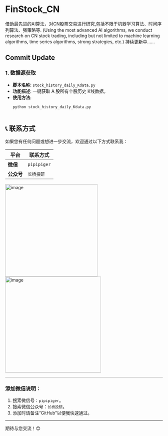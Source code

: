 # FinStock_CN
借助最先进的AI算法，对CN股票交易进行研究,包括不限于机器学习算法、时间序列算法、强策略等. 
(Using the most advanced AI algorithms, we conduct research on CN stock trading, including but not limited to machine learning algorithms, time series algorithms, strong strategies, etc.)
持续更新中......

## Commit Update
### 1. 数据源获取
- **脚本名称**: `stock_history_daily_Kdata.py`
- **功能描述**: 一键获取 A 股所有个股历史 K线数据。
- **使用方法**:
  ```bash
  python stock_history_daily_Kdata.py
 

## 📞 联系方式

如果您有任何问题或想进一步交流，欢迎通过以下方式联系我：

| 平台       | 联系方式        |
|------------|-----------------|
| **微信**   | `pipipiger`     |
| **公众号** | `长桥投研`     |

<img width="295" alt="image" src="https://github.com/user-attachments/assets/40497500-9d48-42a6-ae17-206919365988" />

<img width="306" alt="image" src="https://github.com/user-attachments/assets/6237cdac-e197-43e7-92ae-464964788649" />


---

### 添加微信说明：
1. 搜索微信号：`pipipiger`。
2. 搜索微信公众号：`长桥投研`。
3. 添加时请备注“GitHub”以便我快速通过。

---

期待与您交流！😊
